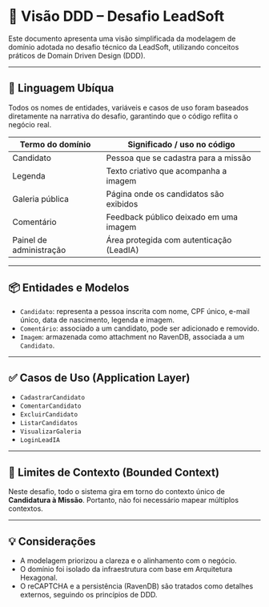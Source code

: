 # 📘 Visão DDD – Desafio LeadSoft

Este documento apresenta uma visão simplificada da modelagem de domínio adotada no desafio técnico da LeadSoft, utilizando conceitos práticos de Domain Driven Design (DDD).

---

## 🧠 Linguagem Ubíqua

Todos os nomes de entidades, variáveis e casos de uso foram baseados diretamente na narrativa do desafio, garantindo que o código reflita o negócio real.

| Termo do domínio  | Significado / uso no código |
|-------------------|-----------------------------|
| Candidato         | Pessoa que se cadastra para a missão |
| Legenda           | Texto criativo que acompanha a imagem |
| Galeria pública   | Página onde os candidatos são exibidos |
| Comentário        | Feedback público deixado em uma imagem |
| Painel de administração | Área protegida com autenticação (LeadIA) |

---

## 📦 Entidades e Modelos

- `Candidato`: representa a pessoa inscrita com nome, CPF único, e-mail único, data de nascimento, legenda e imagem.
- `Comentário`: associado a um candidato, pode ser adicionado e removido.
- `Imagem`: armazenada como attachment no RavenDB, associada a um `Candidato`.

---

## ✅ Casos de Uso (Application Layer)

- `CadastrarCandidato`
- `ComentarCandidato`
- `ExcluirCandidato`
- `ListarCandidatos`
- `VisualizarGaleria`
- `LoginLeadIA`

---

## 🧱 Limites de Contexto (Bounded Context)

Neste desafio, todo o sistema gira em torno do contexto único de **Candidatura à Missão**. Portanto, não foi necessário mapear múltiplos contextos.

---

## 💡 Considerações

- A modelagem priorizou a clareza e o alinhamento com o negócio.
- O domínio foi isolado da infraestrutura com base em Arquitetura Hexagonal.
- O reCAPTCHA e a persistência (RavenDB) são tratados como detalhes externos, seguindo os princípios de DDD.


